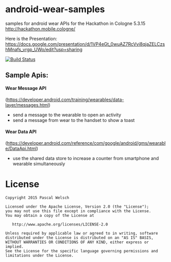 # android-wear-samples
samples for android wear APIs for the Hackathon in Cologne 5.3.15 http://hackathon.mobile.cologne/

Here is the Presentation: https://docs.google.com/presentation/d/1VP4eGt_0wuAZ7RcVvi8qjaZELCzshMnafs_vrgp_UWo/edit?usp=sharing

[![Build Status](https://travis-ci.org/passsy/android-wear-samples.svg?branch=master)](https://travis-ci.org/passsy/android-wear-samples)

## Sample Apis:

#### Wear Message API
(https://developer.android.com/training/wearables/data-layer/messages.html)
- send a message to the wearable to open an activity
- send a message from wear to the handset to show a toast

#### Wear Data API
(https://developer.android.com/reference/com/google/android/gms/wearable/DataApi.html)
- use the shared data store to increase a counter from smartphone and wearable simultaneously


# License
```
Copyright 2015 Pascal Welsch

Licensed under the Apache License, Version 2.0 (the "License");
you may not use this file except in compliance with the License.
You may obtain a copy of the License at

   http://www.apache.org/licenses/LICENSE-2.0

Unless required by applicable law or agreed to in writing, software
distributed under the License is distributed on an "AS IS" BASIS,
WITHOUT WARRANTIES OR CONDITIONS OF ANY KIND, either express or implied.
See the License for the specific language governing permissions and
limitations under the License.
```
